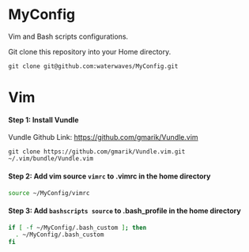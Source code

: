MyConfig
========

Vim and Bash scripts configurations.

Git clone this repository into your Home directory.
```git
git clone git@github.com:waterwaves/MyConfig.git
```

# Vim
#### Step 1: Install Vundle    

Vundle Github Link: https://github.com/gmarik/Vundle.vim
```git
git clone https://github.com/gmarik/Vundle.vim.git ~/.vim/bundle/Vundle.vim
```

#### Step 2: Add vim source `vimrc` to .vimrc in the home directory
```bash
source ~/MyConfig/vimrc
```
#### Step 3: Add `bashscripts source` to .bash_profile in the home directory
```bash
if [ -f ~/MyConfig/.bash_custom ]; then                                                  
  . ~/MyConfig/.bash_custom
fi
```

